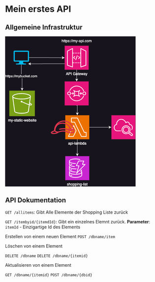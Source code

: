# Mein erstes API

## Allgemeine Infrastruktur
![](./images/Infrastructure.png)

## API Dokumentation
`GET /allitems`: Gibt Alle Elemente der Shopping Liste zurück

`GET /itembyid/{itemdId}`: Gibt ein einzelnes Elemnt zurück.
**Parameter**: `itemId` - Einzigartige Id des Elements

Erstellen von einem neuen Element
`POST /dbname/item`

Löschen von einem Element

`DELETE /dbname`
`DELETE /dbname/{itemid}`

Aktualisieren von einem Element

`GET /dbname/{itemid}`
`POST /dbname/{dbid}`
